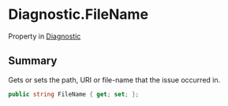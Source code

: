 # Diagnostic.FileName

Property in [Diagnostic](/api/csharp/yarn.compiler.diagnostic.md)

## Summary


Gets or sets the path, URI or file-name that the issue occurred in.


```csharp
public string FileName { get; set; };
```

